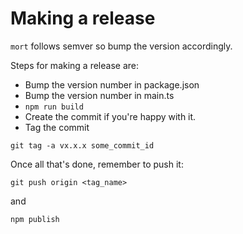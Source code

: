 # Making a release

`mort` follows semver so bump the version accordingly.

Steps for making a release are:
- Bump the version number in package.json
- Bump the version number in main.ts
- `npm run build`
- Create the commit if you're happy with it.
- Tag the commit

```
git tag -a vx.x.x some_commit_id
```

Once all that's done, remember to push it:

```
git push origin <tag_name>
```

and

```
npm publish
```
